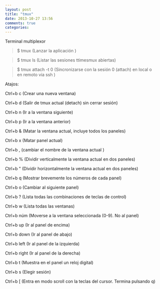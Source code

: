 ```yaml
---
layout: post
title: "tmux"
date: 2013-10-27 13:56
comments: true
categories: 
---
```

Terminal multiplexor 

>$ tmux (Lanzar la aplicación )

>$ tmux ls (Listar las sesiones ttimesmux abiertas)

>$ tmux attach -t 0 (Sincronizarse con la sesión 0 (attach) en local o en remoto via ssh )

Atajos: 

Ctrl+b c (Crear una nueva ventana)

Ctrl+b d (Salir de tmux actual (detach) sin cerrar sesión)

Ctrl+b n (Ir a la ventana siguiente)

Ctrl+b p (Ir a la ventana anterior)

Ctrl+b & (Matar la ventana actual, incluye todos los paneles)

Ctrl+b x (Matar panel actual)

Ctrl+b , (cambiar el nombre de la ventana actual )

Ctrl+b % (Dividir verticalmente la ventana actual en dos paneles)

Ctrl+b " (Dividir horizontalmente la ventana actual en dos paneles)

Ctrl+b q (Mostrar brevemente los números de cada panel)

Ctrl+b o (Cambiar al siguiente panel)

Ctrl+b ? (Lista todas las combinaciones de teclas de control)

Ctrl+b w (Lista todas las ventanas)

Ctrl+b núm (Moverse a la ventana seleccionada (0-9). No al panel)

Ctrl+b up (Ir al panel de encima)

Ctrl+b down (Ir al panel de abajo)

Ctrl+b left (Ir al panel de la izquierda)

Ctrl+b right (Ir al panel de la derecha)

Ctrl+b t (Muestra en el panel un reloj digital)

Ctrl+b s (Elegir sesión)

Ctrl+b [ (Entra en modo scroll con la teclas del cursor. Termina pulsando q)

